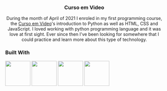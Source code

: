 <h3 align="center">Curso em Video</h3>

  <p align="center">
    During the month of April of 2021 I enroled in my first programming course, the <a href='https://www.cursoemvideo.com/'>Curso em Video</a>'s introduction to Python as well as HTML, CSS and JavaScript. I loved working with python programming language and it was love at first sight. Ever since then I've been looking for somewhere that I could practice and learn more about this type of technology.
  </p>

### Built With

<img height='80px' src='https://upload.wikimedia.org/wikipedia/commons/thumb/6/61/HTML5_logo_and_wordmark.svg/1024px-HTML5_logo_and_wordmark.svg.png'/></li>
<img height='80px' src='https://upload.wikimedia.org/wikipedia/commons/thumb/d/d5/CSS3_logo_and_wordmark.svg/800px-CSS3_logo_and_wordmark.svg.png'/></li>
<img height='80px' src='https://www.computerhope.com/jargon/j/javascript.png'/></li>
<img height='80px' src='https://upload.wikimedia.org/wikipedia/commons/thumb/c/c3/Python-logo-notext.svg/800px-Python-logo-notext.svg.png'/></li>
